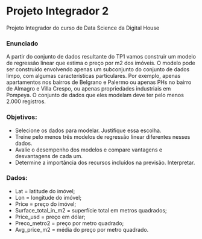 # Projeto Integrador 2
Projeto Integrador do curso de Data Science da Digital House

### Enunciado

A partir do conjunto de dados resultante do TP1 vamos construir um modelo de regressão
linear que estima o preço por m2 dos imóveis.
O modelo pode ser construído envolvendo apenas um subconjunto do conjunto de dados
limpo, com algumas características particulares. Por exemplo, apenas apartamentos nos
bairros de Belgrano e Palermo ou apenas PHs no bairro de Almagro e Villa Crespo, ou
apenas propriedades industriais em Pompeya. O conjunto de dados que eles modelam deve
ter pelo menos 2.000 registros.

### Objetivos:
* Selecione os dados para modelar. Justifique essa escolha.
* Treine pelo menos três modelos de regressão linear diferentes nesses dados.
* Avalie o desempenho dos modelos e compare vantagens e desvantagens de cada
um.
* Determine a importância dos recursos incluídos na previsão. Interpretar.

### Dados:
* Lat = latitude do imóvel;
* Lon = longitude do imóvel;
* Price = preço do imóvel;
* Surface_total_in_m2 = superfície total em metros quadrados;
* Price_usd = preço em dólar;
* Preco_metro2 = preço por metro quadrado;
* Avg_price_m2 = média do preço por metro quadrado.
